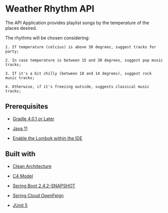 # Weather Rhythm API

The API Application provides playlist songs by the temperature of the places desired.

The rhythms will be chosen considering:

    1. If temperature (celcius) is above 30 degrees, suggest tracks for party;

    2. In case temperature is between 15 and 30 degrees, suggest pop music tracks;

    3. If it's a bit chilly (between 10 and 14 degrees), suggest rock music tracks;

    4. Otherwise, if it's freezing outside, suggests classical music tracks;

## Prerequisites
- [Gradle 4.0.1 or Later](https://gradle.org/install)

- [Java 11](https://openjdk.java.net/projects/jdk/11)

- [Enable the Lombok within the IDE](https://projectlombok.org)

## Built with
- [Clean Architecture](https://blog.cleancoder.com/uncle-bob/2012/08/13/the-clean-architecture.html)

- [C4 Model](https://c4model.com/)
  
- [Spring Boot 2.4.2-SNAPSHOT](https://spring.io/projects/spring-boot)

- [Spring Cloud OpenFeign](https://cloud.spring.io/spring-cloud-openfeign/reference/html/)

- [JUnit 5](https://junit.org/junit5/docs/current/user-guide/)
